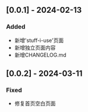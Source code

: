 ## [0.0.1] - 2024-02-13

### Added

- 新增'stuff-i-use'页面
- 新增独立页面内容
- 新增CHANGELOG.md

## [0.0.2] - 2024-03-11

### Fixed

- 修复首页空白页面